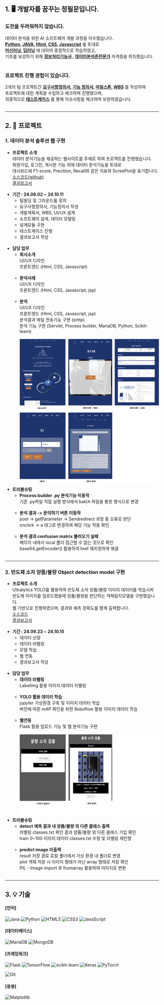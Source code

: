 ## 1. 🖥 개발자를 꿈꾸는 정필문입니다. </br>
### **도전을 두려워하지 않습니다.** </br>
데이터 분석을 위한 AI 소프트웨어 개발 과정을 이수했습니다. </br>
**<ins>Python</ins>, <ins>JAVA</ins>, <ins>Html</ins>, <ins>CSS</ins>, <ins>Javascript</ins>** 를 토대로</br>
**<ins>머신러닝</ins>, <ins>딥러닝</ins>** 에 대하여 중점적으로 학습하였고, </br>
기초를 보강하기 위해 **<ins>정보처리기능사</ins> , <ins>데이터분석준전문가</ins>** 자격증을 취득했습니다. </br></br>
### **프로젝트 진행 경험이 있습니다.** </br>
2개의 팀 프로젝트간 **<ins>요구사항정의서</ins>, <ins>기능 정의서</ins>, <ins>마일스톤</ins>, <ins>WBS</ins>** 를 작성하여 </br>
프로젝트에 대한 계획을 수립하고 체크하며 진행했으며, </br>
최종적으로 **<ins>테스트케이스</ins>** 를 통해 이슈사항을 체크하여 보완하였습니다.</br></br>

---

## 2. 📃 프로젝트</br>
### 1. 데이터 분석 솔루션 웹 구현</br>
* **프로젝트 소개** </br>
데이터 분석기능을 제공하는 웹사이트를 주제로 하여 프로젝트를 진행했습니다. </br>
회원가입, 로그인, 게시판 기능 외에 데이터 분석기능을 토대로 </br>
대시보드에 F1-score, Precition, Recall와 같은 지표와 ScreePlot을 표기합니다.</br>
[소스코드(github)](https://github.com/feelmoonjung/Project1_java_web)</br>
[ 결과보고서](https://github.com/feelmoonjung/portfolio/blob/main/src/project1_%EA%B2%B0%EA%B3%BC%EB%B3%B4%EA%B3%A0%EC%84%9C.pptx)</br></br>
* **기간 : 24.08.02 ~ 24.10.11** </br>
  * 팀빌딩 및 그라운드룰 정의</br>
  * 요구사항정의서, 기능정의서 작성</br>
  * 개발계획서, WBS, UI/UX 설계</br>
  * 소프트웨어 설계, 데이터 모델링</br>
  * 설계모듈 구현</br>
  * 테스트케이스 진행</br>
  * 결과보고서 작성</br></br>
* **담당 업무**</br>
  * **회사소개**</br>
  UI/UX 디자인</br>
  프론트엔드 (Html, CSS, Javascript)</br></br>
  * **분석사례**</br>
  UI/UX 디자인</br>
  프론트엔드 (Html, CSS, Javascript, jsp)</br></br>
  * **분석**</br>
  UI/UX 디자인</br>
  프론트엔드 (Html, CSS, Javascript, jsp)</br>
  분석결과 메일 전송기능 구현 (smtp)</br>
  분석 기능 구현 (Servlet, Process builder, MariaDB, Python, Scikit-learn)</br></br>
  ![담당소개1](https://github.com/feelmoonjung/portfolio/blob/main/images/source1.png)
  ![담당소개2](https://github.com/feelmoonjung/portfolio/blob/main/images/source2.png)
* **트러블슈팅**</br>
  * **Process builder .py 분석기능 미동작**</br>
  기존 .py파일 직접 실행 방식에서 batch 파일을 통한 형식으로 변경</br></br>
  * **분석 결과 -> 문의하기 버튼 미동작**</br>
  post -> getParameter -> Sendredirect 과정 중 오류로 판단</br>
  onclick -> a 태그로 변경하여 해당 기능 작동 확인</br></br>
  * **분석 결과 confusion matrix 불러오기 실패**</br>
  페이지 내에서 local 폴더 접근할 수 없는 것으로 확인</br>
  base64.getEncoder() 활용하여 href 재지정하여 해결</br></br>

---
  
### 2. 반도체 소자 양품/불량 Object detection model 구현</br>
* **프로젝트 소개** </br>
Ultralytics YOLO를 활용하여 반도체 소자 양품/불량 이미지 데이터를 학습시켜</br>
반도체 이미지를 업로드했을때 양품/불량을 판단하는 객체탐지모델을 구현했습니다.</br>
웹 기반으로 진행하였으며, 결과와 예측 정확도를 함께 출력합니다.</br>
[소스코드](https://github.com/feelmoonjung/project2_ultralytics_yolo_object_detection)</br>
[결과보고서](https://github.com/feelmoonjung/portfolio/blob/main/src/project2_%EA%B2%B0%EA%B3%BC%EB%B3%B4%EA%B3%A0%EC%84%9C.pptx)</br></br>
* **기간 : 24.09.23 ~ 24.10.15** </br>
  * 데이터 선정</br>
  * 데이터 라벨링</br>
  * 모델 학습</br>
  * 웹 연동</br>
  * 결과보고서 작성</br></br>
* **담당 업무**</br>
  * **데이터 라벨링** </br>
LabelImg 활용 이미지 데이터 라벨링</br></br>
  * **YOLO 활용 데이터 학습**</br>
jupyter 가상환경 구축 및 이미지 데이터 학습</br>
버전에 따른 mAP 확인을 위한 Roboflow 활용 이미지 데이터 학습</br></br>
  * **웹연동**</br>
Flask 활용 업로드 기능 및 웹 분석기능 구현</br></br>
![담당소개3](https://github.com/feelmoonjung/portfolio/blob/main/images/source3.png)
* **트러블슈팅**</br>
  * **detect 예측 결과 내 양품/불량 외 다른 클래스 출력**</br>
  라벨링 classes.txt 확인 결과 양품/불량 외 다른 클래스 기입 확인</br>
  train 0~100 이미지 데이터 classes.txt 수정 및 라벨링 재진행</br></br>
  * **predict image 미출력**</br>
  result 저장 경로 로컬 폴더에서 가상 환경 내 폴더로 변경</br>
  plot 객체 저장 시 이미지 형태가 아닌 array 형태로 저장 확인</br>
  PIL - Image import 후 fromarray 활용하여 이미지로 변환</br></br>

---
  
## 3. 💡 기술
#### [언어]
![Java](https://img.shields.io/badge/java-%23ED8B00.svg?style=for-the-badge&logo=openjdk&logoColor=white)
![Python](https://img.shields.io/badge/python-3670A0?style=for-the-badge&logo=python&logoColor=ffdd54)
![HTML5](https://img.shields.io/badge/html5-%23E34F26.svg?style=for-the-badge&logo=html5&logoColor=white)
![CSS3](https://img.shields.io/badge/css3-%231572B6.svg?style=for-the-badge&logo=css3&logoColor=white)
![JavaScript](https://img.shields.io/badge/javascript-%23323330.svg?style=for-the-badge&logo=javascript&logoColor=%23F7DF1E)

#### [데이터베이스]
![MariaDB](https://img.shields.io/badge/MariaDB-003545?style=for-the-badge&logo=mariadb&logoColor=white)
![MongoDB](https://img.shields.io/badge/MongoDB-%234ea94b.svg?style=for-the-badge&logo=mongodb&logoColor=white)

#### [프레임워크]
![Flask](https://img.shields.io/badge/flask-%23000.svg?style=for-the-badge&logo=flask&logoColor=white)
![TensorFlow](https://img.shields.io/badge/TensorFlow-%23FF6F00.svg?style=for-the-badge&logo=TensorFlow&logoColor=white)
![scikit-learn](https://img.shields.io/badge/scikit--learn-%23F7931E.svg?style=for-the-badge&logo=scikit-learn&logoColor=white)
![Keras](https://img.shields.io/badge/keras-D00000?style=for-the-badge&logo=keras&logoColor=white)
![PyTorch](https://img.shields.io/badge/PyTorch-EE4C2C?style=for-the-badge&logo=PyTorch&logoColor=white)


![Git](https://img.shields.io/badge/git-%23F05033.svg?style=for-the-badge&logo=git&logoColor=white)

#### [응용]
![Matplotlib](https://img.shields.io/badge/Matplotlib-%23ffffff.svg?style=for-the-badge&logo=Matplotlib&logoColor=black)

